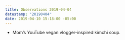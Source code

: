 ```yaml
---
title: Observations 2019-04-04
datestamp: "20190404"
date: 2019-04-10 15:18:00 -05:00
---
```


- Mom’s YouTube vegan vlogger-inspired kimchi soup.
